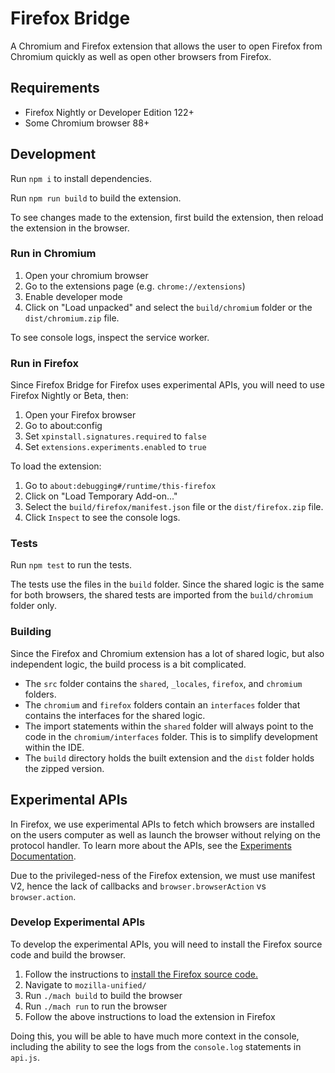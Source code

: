 # Firefox Bridge

A Chromium and Firefox extension that allows the user to open Firefox from Chromium quickly as well as open other browsers from Firefox.

## Requirements

- Firefox Nightly or Developer Edition 122+
- Some Chromium browser 88+ 

## Development

Run `npm i` to install dependencies.

Run `npm run build` to build the extension.

To see changes made to the extension, first build the extension, then reload the extension in the browser.

### Run in Chromium

1. Open your chromium browser
2. Go to the extensions page (e.g. `chrome://extensions`)
3. Enable developer mode
4. Click on "Load unpacked" and select the `build/chromium` folder or the `dist/chromium.zip` file.

To see console logs, inspect the service worker.

### Run in Firefox

Since Firefox Bridge for Firefox uses experimental APIs, you will need to use Firefox Nightly or Beta, then:

1. Open your Firefox browser
2. Go to about:config
3. Set `xpinstall.signatures.required` to `false`
4. Set `extensions.experiments.enabled` to `true`

To load the extension:

1. Go to `about:debugging#/runtime/this-firefox`
2. Click on "Load Temporary Add-on..."
3. Select the `build/firefox/manifest.json` file or the `dist/firefox.zip` file.
4. Click `Inspect` to see the console logs.

### Tests

Run `npm test` to run the tests.

The tests use the files in the `build` folder. Since the shared logic is the same for both browsers, the shared tests are imported from the `build/chromium` folder only.

### Building

Since the Firefox and Chromium extension has a lot of shared logic, but also independent logic, the build process is a bit complicated. 

- The `src` folder contains the `shared`, `_locales`, `firefox`, and `chromium` folders. 
- The `chromium` and `firefox` folders contain an `interfaces` folder that contains the interfaces for the shared logic.
- The import statements within the `shared` folder will always point to the code in the `chromium/interfaces` folder. This is to simplify development within the IDE.
- The `build` directory holds the built extension and the `dist` folder holds the zipped version.

## Experimental APIs

In Firefox, we use experimental APIs to fetch which browsers are installed on the users computer as well as launch the browser without relying on the protocol handler. To learn more about the APIs, see the [Experiments Documentation](https://webextension-api.thunderbird.net/en/latest/how-to/experiments.html).

Due to the privileged-ness of the Firefox extension, we must use manifest V2, hence the lack of callbacks and `browser.browserAction` vs `browser.action`.

### Develop Experimental APIs

To develop the experimental APIs, you will need to install the Firefox source code and build the browser.

1. Follow the instructions to [install the Firefox source code.](https://firefox-source-docs.mozilla.org/setup/index.html)
2. Navigate to `mozilla-unified/`
2. Run `./mach build` to build the browser
3. Run `./mach run` to run the browser
4. Follow the above instructions to load the extension in Firefox

Doing this, you will be able to have much more context in the console, including the ability to see the logs from the `console.log` statements in `api.js`.
